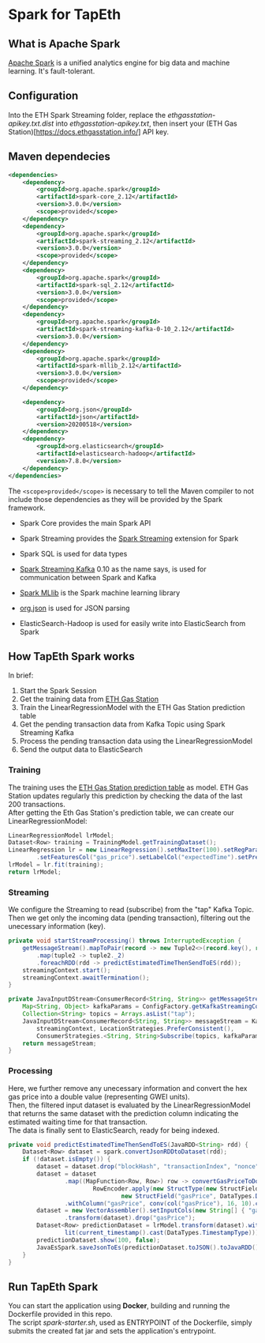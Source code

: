# Spark for TapEth

## What is Apache Spark

[Apache Spark](https://spark.apache.org/) is a unified analytics engine for big data and machine learning.
It's fault-tolerant.

## Configuration

Into the ETH Spark Streaming folder, replace the _ethgasstation-apikey.txt.dist_ into _ethgasstation-apikey.txt_, then insert your (ETH Gas Station)[https://docs.ethgasstation.info/] API key.

## Maven dependecies

```xml
<dependencies>
	<dependency>
		<groupId>org.apache.spark</groupId>
		<artifactId>spark-core_2.12</artifactId>
		<version>3.0.0</version>
		<scope>provided</scope>
	</dependency>
	<dependency>
		<groupId>org.apache.spark</groupId>
		<artifactId>spark-streaming_2.12</artifactId>
		<version>3.0.0</version>
		<scope>provided</scope>
	</dependency>
	<dependency>
		<groupId>org.apache.spark</groupId>
		<artifactId>spark-sql_2.12</artifactId>
		<version>3.0.0</version>
		<scope>provided</scope>
	</dependency>
	<dependency>
		<groupId>org.apache.spark</groupId>
		<artifactId>spark-streaming-kafka-0-10_2.12</artifactId>
		<version>3.0.0</version>
	</dependency>
	<dependency>
		<groupId>org.apache.spark</groupId>
		<artifactId>spark-mllib_2.12</artifactId>
		<version>3.0.0</version>
		<scope>provided</scope>
	</dependency>

	<dependency>
		<groupId>org.json</groupId>
		<artifactId>json</artifactId>
		<version>20200518</version>
	</dependency>
	<dependency>
		<groupId>org.elasticsearch</groupId>
		<artifactId>elasticsearch-hadoop</artifactId>
		<version>7.8.0</version>
	</dependency>
</dependencies>
```

The ```<scope>provided</scope>``` is necessary to tell the Maven compiler to not include those dependencies as they will be provided by the Spark framework.

- Spark Core provides the main Spark API
- Spark Streaming provides the [Spark Streaming](https://spark.apache.org/docs/latest/streaming-programming-guide.html) extension for Spark
- Spark SQL is used for data types
- [Spark Streaming Kafka](https://spark.apache.org/docs/latest/streaming-kafka-0-10-integration.html) 0.10 as the name says, is used for communication between Spark and Kafka
- [Spark MLlib](https://spark.apache.org/mllib/) is the Spark machine learning library
  
- [org.json](https://github.com/stleary/JSON-java) is used for JSON parsing
- ElasticSearch-Hadoop is used for easily write into ElasticSearch from Spark

## How TapEth Spark works

In brief:
1. Start the Spark Session
2. Get the training data from [ETH Gas Station](https://docs.ethgasstation.info/#prediction-table)
3. Train the LinearRegressionModel with the ETH Gas Station prediction table
4. Get the pending transaction data from Kafka Topic using Spark Streaming Kafka
5. Process the pending transaction data using the LinearRegressionModel
6. Send the output data to ElasticSearch

### Training

The training uses the [ETH Gas Station prediction table](https://docs.ethgasstation.info/#prediction-table) as model. ETH Gas Station updates regularly this prediction by checking the data of the last 200 transactions. <br>
After getting the Eth Gas Station's prediction table, we can create our LinearRegressionModel:
```Java
LinearRegressionModel lrModel;
Dataset<Row> training = TrainingModel.getTrainingDataset();
LinearRegression lr = new LinearRegression().setMaxIter(100).setRegParam(0.3).setElasticNetParam(0.8)
		.setFeaturesCol("gas_price").setLabelCol("expectedTime").setPredictionCol("expected_time");
lrModel = lr.fit(training);
return lrModel;
```

### Streaming

We configure the Streaming to read (subscribe) from the "tap" Kafka Topic. Then we get only the incoming data (pending transaction), filtering out the unecessary information (key).

```Java
private void startStreamProcessing() throws InterruptedException {
	getMessageStream().mapToPair(record -> new Tuple2<>(record.key(), record.value()))
        .map(tuple2 -> tuple2._2)
		.foreachRDD(rdd -> predictEstimatedTimeThenSendToES(rdd));
	streamingContext.start();
	streamingContext.awaitTermination();
}

private JavaInputDStream<ConsumerRecord<String, String>> getMessageStream() {
	Map<String, Object> kafkaParams = ConfigFactory.getKafkaStreamingConfig();
	Collection<String> topics = Arrays.asList("tap");
    JavaInputDStream<ConsumerRecord<String, String>> messageStream = KafkaUtils.createDirectStream(
        streamingContext, LocationStrategies.PreferConsistent(),
        ConsumerStrategies.<String, String>Subscribe(topics, kafkaParams));
	return messageStream;
}
```

### Processing

Here, we further remove any unecessary information and convert the hex gas price into a double value (representing GWEI units).<br>
Then, the filtered input dataset is evaluated by the LinearRegressionModel that returns the same dataset with the prediction column indicating the estimated waiting time for that transaction.<br>
The data is finally sent to ElasticSearch, ready for being indexed.

```Java
private void predictEstimatedTimeThenSendToES(JavaRDD<String> rdd) {
	Dataset<Row> dataset = spark.convertJsonRDDtoDataset(rdd);
	if (!dataset.isEmpty()) {
		dataset = dataset.drop("blockHash", "transactionIndex", "nonce", "input", "r", "s", "v", "blockNumber");
		dataset = dataset
				.map((MapFunction<Row, Row>) row -> convertGasPriceToDouble(row),
						RowEncoder.apply(new StructType(new StructField[] {
								new StructField("gasPrice", DataTypes.DoubleType, false, Metadata.empty()) })))
				.withColumn("gasPrice", conv(col("gasPrice"), 16, 10).cast(DataTypes.DoubleType));
		dataset = new VectorAssembler().setInputCols(new String[] { "gasPrice" }).setOutputCol("gas_price")
				.transform(dataset).drop("gasPrice");
		Dataset<Row> predictionDataset = lrModel.transform(dataset).withColumn("timestamp",
				lit(current_timestamp().cast(DataTypes.TimestampType)));
		predictionDataset.show(100, false);
		JavaEsSpark.saveJsonToEs(predictionDataset.toJSON().toJavaRDD(), "tap/eth");
	}
}
```

## Run TapEth Spark

You can start the application using **Docker**, building and running the Dockerfile provided in this repo. <br>
The script _spark-starter.sh_, used as ENTRYPOINT of the Dockerfile, simply submits the created fat jar and sets the application's entrypoint.